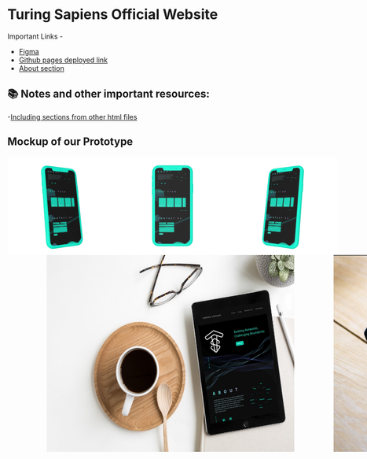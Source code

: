 # Turing Sapiens Official Website

Important Links -

<ul>
  <li>
        <a href="https://www.figma.com/file/4rI11U8Bp82Qu5lalKlYNj/TS-WEBSITE?node-id=9%3A4">
        Figma
        </a>  
  </li>
  <li>
        <a href="https://shuklashubh10.github.io/turing-sapiens/ABOUT/About.html">
        Github pages deployed link
        </a>
  </li>
<li>
        <a href="">
        About section
        </a>
  </li>
  
</ul>

## 📚 Notes and other important resources:

-[Including sections from other html files](https://www.w3schools.com/howto/howto_html_include.asp)



## Mockup of our Prototype

<div style="display: flex; flex-direction: row;">
<img src="./MOCKUP IMAGES/left" height="200px" >
<img src="./MOCKUP IMAGES/center" height="200px">
<img src="./MOCKUP IMAGES/right" height="200px">

</div>
<div style="display: flex; flex-direction: row; border-radius:10px;">
<img src="./MOCKUP IMAGES/mockup_1.jpg" height="400px"  style="padding-left:55px; margin-left: 25px;">
<img src="./MOCKUP IMAGES/mockup_2.jpg" height="400px" style="padding-left:55px; margin-left: 25px;">

</div>
